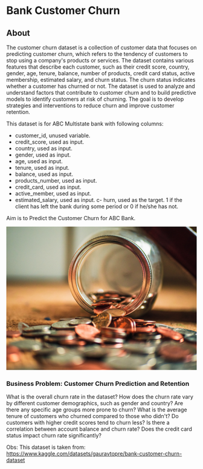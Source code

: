 # Bank Customer Churn

## About

The customer churn dataset is a collection of customer data that focuses on predicting
customer churn, which refers to the tendency of customers to stop using a company's products or
services. The dataset contains various features that describe each customer, such as their credit score,
country, gender, age, tenure, balance, number of products, credit card status, active membership,
estimated salary, and churn status. The churn status indicates whether a customer has churned or not.
The dataset is used to analyze and understand factors that contribute to customer churn and to build
predictive models to identify customers at risk of churning. The goal is to develop strategies and
interventions to reduce churn and improve customer retention.

This dataset is for ABC Multistate bank with following columns:

- customer_id, unused variable.
- credit_score, used as input.
- country, used as input.
- gender, used as input.
- age, used as input.
- tenure, used as input.
- balance, used as input.
- products_number, used as input.
- credit_card, used as input.
- active_member, used as input.
- estimated_salary, used as input.
c- hurn, used as the target. 1 if the client has left the bank during some period or 0 if he/she has not.


Aim is to Predict the Customer Churn for ABC Bank.

![My Image](/img/josh-appel-NeTPASr-bmQ-unsplash.jpg)


### Business Problem: Customer Churn Prediction and Retention
What is the overall churn rate in the dataset?
How does the churn rate vary by different customer demographics, such as gender and country?
Are there any specific age groups more prone to churn?
What is the average tenure of customers who churned compared to those who didn't?
Do customers with higher credit scores tend to churn less?
Is there a correlation between account balance and churn rate?
Does the credit card status impact churn rate significantly?



Obs: This dataset is taken from: https://www.kaggle.com/datasets/gauravtopre/bank-customer-churn-dataset